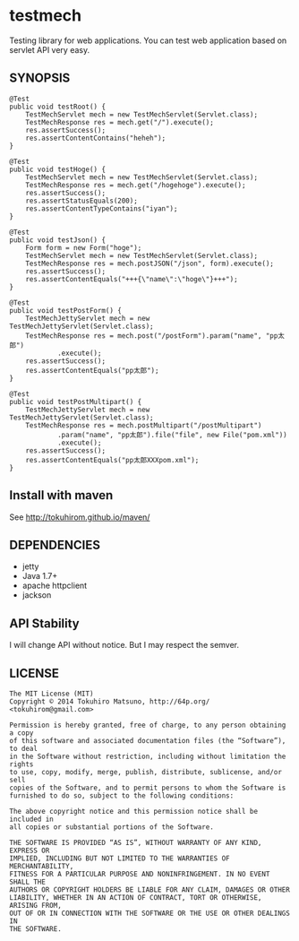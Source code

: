 # testmech

Testing library for web applications. You can test web application based on servlet API very easy.

## SYNOPSIS

	@Test
	public void testRoot() {
		TestMechServlet mech = new TestMechServlet(Servlet.class);
		TestMechResponse res = mech.get("/").execute();
		res.assertSuccess();
		res.assertContentContains("heheh");
	}

	@Test
	public void testHoge() {
		TestMechServlet mech = new TestMechServlet(Servlet.class);
		TestMechResponse res = mech.get("/hogehoge").execute();
		res.assertSuccess();
		res.assertStatusEquals(200);
		res.assertContentTypeContains("iyan");
	}

	@Test
	public void testJson() {
		Form form = new Form("hoge");
		TestMechServlet mech = new TestMechServlet(Servlet.class);
		TestMechResponse res = mech.postJSON("/json", form).execute();
		res.assertSuccess();
		res.assertContentEquals("+++{\"name\":\"hoge\"}+++");
	}
	
	@Test
	public void testPostForm() {
		TestMechJettyServlet mech = new TestMechJettyServlet(Servlet.class);
		TestMechResponse res = mech.post("/postForm").param("name", "pp太郎")
				.execute();
		res.assertSuccess();
		res.assertContentEquals("pp太郎");
	}

	@Test
	public void testPostMultipart() {
		TestMechJettyServlet mech = new TestMechJettyServlet(Servlet.class);
		TestMechResponse res = mech.postMultipart("/postMultipart")
				.param("name", "pp太郎").file("file", new File("pom.xml"))
				.execute();
		res.assertSuccess();
		res.assertContentEquals("pp太郎XXXpom.xml");
	}

## Install with maven

See http://tokuhirom.github.io/maven/

## DEPENDENCIES

  * jetty
  * Java 1.7+
  * apache httpclient
  * jackson

## API Stability

I will change API without notice. But I may respect the semver.

## LICENSE

    The MIT License (MIT)
    Copyright © 2014 Tokuhiro Matsuno, http://64p.org/ <tokuhirom@gmail.com>

    Permission is hereby granted, free of charge, to any person obtaining a copy
    of this software and associated documentation files (the “Software”), to deal
    in the Software without restriction, including without limitation the rights
    to use, copy, modify, merge, publish, distribute, sublicense, and/or sell
    copies of the Software, and to permit persons to whom the Software is
    furnished to do so, subject to the following conditions:

    The above copyright notice and this permission notice shall be included in
    all copies or substantial portions of the Software.

    THE SOFTWARE IS PROVIDED “AS IS”, WITHOUT WARRANTY OF ANY KIND, EXPRESS OR
    IMPLIED, INCLUDING BUT NOT LIMITED TO THE WARRANTIES OF MERCHANTABILITY,
    FITNESS FOR A PARTICULAR PURPOSE AND NONINFRINGEMENT. IN NO EVENT SHALL THE
    AUTHORS OR COPYRIGHT HOLDERS BE LIABLE FOR ANY CLAIM, DAMAGES OR OTHER
    LIABILITY, WHETHER IN AN ACTION OF CONTRACT, TORT OR OTHERWISE, ARISING FROM,
    OUT OF OR IN CONNECTION WITH THE SOFTWARE OR THE USE OR OTHER DEALINGS IN
    THE SOFTWARE.

